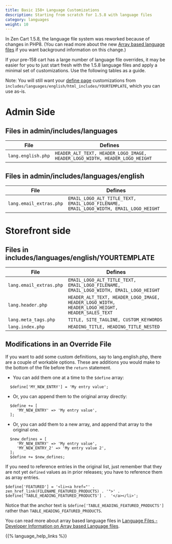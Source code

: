 ```yaml
---
title: Basic 158+ Language Customizations
description: Starting from scratch for 1.5.8 with language files
category: languages
weight: 10
---
```


In Zen Cart 1.5.8, the language file system was reworked because of changes in PHP8.  (You can read more about the new [Array based language files](/dev/languages/158_language_files/) if you want background information on this change.) 

If your pre-158 cart has a large number of language file overrides, it may be easier for you to just start fresh with the 1.5.8 language files and apply a minimal set of customizations.  Use the following tables as a guide.

Note: You will still want your [define page](/user/template/define_pages/#define_page_files) customizations from `includes/languages/english/html_includes/YOURTEMPLATE`, which you can use as-is.

# Admin Side 

## Files in admin/includes/languages 

|File|Defines|
|----|-------|
|`lang.english.php`|`HEADER_ALT_TEXT, HEADER_LOGO_IMAGE, HEADER_LOGO_WIDTH, HEADER_LOGO_HEIGHT` |

## Files in admin/includes/languages/english

|File|Defines|
|----|-------|
|`lang.email_extras.php`|`EMAIL_LOGO_ALT_TITLE_TEXT, EMAIL_LOGO_FILENAME, EMAIL_LOGO_WIDTH, EMAIL_LOGO_HEIGHT`| 


# Storefront side 

## Files in includes/languages/english/YOURTEMPLATE

|File|Defines|
|----|-------|
|`lang.email_extras.php`|`EMAIL_LOGO_ALT_TITLE_TEXT, EMAIL_LOGO_FILENAME, EMAIL_LOGO_WIDTH, EMAIL_LOGO_HEIGHT`| 
|`lang.header.php`|`HEADER_ALT_TEXT, HEADER_LOGO_IMAGE, HEADER_LOGO_WIDTH, HEADER_LOGO_HEIGHT, HEADER_SALES_TEXT`|
|`lang.meta_tags.php`|`TITLE, SITE_TAGLINE, CUSTOM_KEYWORDS `|
|`lang.index.php`|`HEADING_TITLE, HEADING_TITLE_NESTED`|

## Modifications in an Override File 

If you want to add some custom definitions, say to lang.english.php, there are a couple of workable options.  These are additions you would make to the bottom of the file before the `return` statement.

- You can add them one at a time to the `$define` array: 

```
  $define['MY_NEW_ENTRY'] = 'My entry value'; 
```

- Or, you can append them to the original array directly: 

```
  $define += [
     'MY_NEW_ENTRY' => 'My entry value', 
  ]; 
```

- Or, you can add them to a new array, and append that array to the original one.

```
  $new_defines = [
     'MY_NEW_ENTRY' => 'My entry value', 
     'MY_NEW_ENTRY_2' => 'My entry value 2', 
  ]; 
  $define += $new_defines; 
```

If you need to reference entries in the original list, just remember that they are not yet `defined` values as in prior releases; you have to reference them as array entries. 

```
$define['FEATURED'] = '<li><a href="' . zen_href_link(FILENAME_FEATURED_PRODUCTS) . '">' .  $define['TABLE_HEADING_FEATURED_PRODUCTS'] .  '</a></li>';
```

Notice that the anchor text is `$define['TABLE_HEADING_FEATURED_PRODUCTS']` rather than `TABLE_HEADING_FEATURED_PRODUCTS`.

You can read more about array based language files in [Language Files - Developer Information on Array based Language files](/dev/languages/158_language_files/). 

{{% language_help_links %}}
